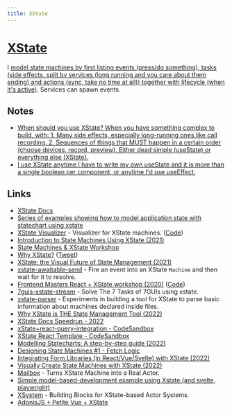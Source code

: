 ```yaml
---
title: XState
---
```


# [XState](https://xstate.js.org/)

I [model state machines by first listing events (press/do something), tasks (side effects, split by services (long running and you care about them ending) and actions (sync, take no time at all)) together with lifecycle (when it's active)](https://www.youtube.com/watch?v=wykDyFwr8Lk). Services can spawn events.

## Notes

- [When should you use XState? When you have something complex to build, with: 1. Many side effects, especially long-running ones like call recording. 2. Sequences of things that MUST happen in a certain order (choose devices, record, preview). Either dead simple (useState) or everything else (XState).](https://twitter.com/mpocock1/status/1451486390911373314)
- [I use XState anytime I have to write my own useState and it is more than a single boolean per component, or anytime I'd use useEffect.](https://twitter.com/triangulo_dev/status/1451533181329547304)

## Links

- [XState Docs](https://xstate.js.org/docs/)
- [Series of examples showing how to model application state with statechart using xstate](https://github.com/coodoo/xstate-examples)
- [XState Visualizer](https://stately.ai/viz) - Visualizer for XState machines. ([Code](https://github.com/statelyai/xstate-viz))
- [Introduction to State Machines Using XState (2021)](https://egghead.io/courses/introduction-to-state-machines-using-xstate)
- [State Machines & XState Workshop](https://github.com/davidkpiano/frontend-masters-xstate-v2)
- [Why XState?](https://kentcdodds.com/calls/01/29/why-x-state) ([Tweet](https://twitter.com/mpocock1/status/1451486390911373314))
- [XState: the Visual Future of State Management (2021)](https://www.youtube.com/watch?v=4Mue0Qr_apE)
- [xstate-awaitable-send](https://github.com/sebinsua/xstate-awaitable-send) - Fire an event into an XState `Machine` and then wait for it to resolve.
- [Frontend Masters React + XState workshop (2020)](https://frontendmasters.com/workshops/xstate-react/) ([Code](https://github.com/davidkpiano/frontend-masters-react-workshop))
- [7guis-xstate-stream](https://github.com/with-heart/7guis-xstate-stream) - Solve The 7 Tasks of 7GUIs using xstate.
- [xstate-parser](https://github.com/statelyai/xstate-parser) - Experiments in building a tool for XState to parse basic information about machines declared inside files.
- [Why XState is THE State Management Tool (2022)](https://clevertech.biz/insights/why-x-state-is-the-state-management-tool)
- [XState Docs Speedrun - 2022](https://www.youtube.com/watch?v=2eurRx-tR-I)
- [xState+react-query-integration - CodeSandbox](https://codesandbox.io/s/u53ey)
- [XState React Template - CodeSandbox](https://codesandbox.io/s/xstate-react-template-3t2tg?file=/src/index.js)
- [Modelling Statecharts: A step-by-step guide (2022)](https://www.youtube.com/watch?v=wykDyFwr8Lk)
- [Designing State Machines #1 - Fetch Logic](https://www.youtube.com/watch?v=Km8QGtRr1z8)
- [Integrating Form Libraries (in React/Vue/Svelte) with XState (2022)](https://www.youtube.com/watch?v=Y5ZoVXjLqLA)
- [Visually Create State Machines with XState (2022)](https://www.learnwithjason.dev/visually-create-state-machines)
- [Mailbox](https://github.com/huan/mailbox) - Turns XState Machine into a Real Actor.
- [Simple model-based-development example using Xstate (and svelte, playwright)](https://github.com/DavKato/model-based-development)
- [XSystem](https://github.com/christoph-fricke/xsystem) - Building Blocks for XState-based Actor Systems.
- [AdonisJS + Petite Vue + XState](https://github.com/Devessier/adonisjs-petitevue-xstate)